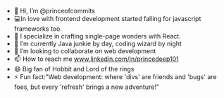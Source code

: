 - 👋 Hi, I’m @princeofcommits
- 💻In love with frontend development started falling for javascript frameworks too.
- 👀 I specialize in crafting single-page wonders with React. 
- 🌱 I’m currently Java junkie by day, coding wizard by night
- 💞️ I’m looking to collaborate on web development
- 📫 How to reach me www.linkedin.com/in/princedeep101
- 😄 Big fan of Hobbit and Lord of the rings
- ⚡ Fun fact:"Web development: where 'divs' are friends and 'bugs' are foes, but every 'refresh' brings a new adventure!"

<!---
princeofcommits/princeofcommits is a ✨ special ✨ repository because its `README.md` (this file) appears on your GitHub profile.
You can click the Preview link to take a look at your changes.
--->
